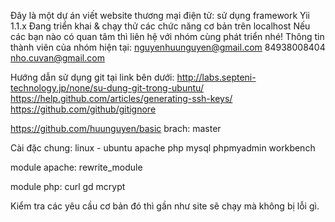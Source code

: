 Đây là một dự án viết website thương mại điện tử:
sử dụng framework Yii 1.1.x
Đang triển khai & chạy thử các chức năng cơ bản trên localhost
Nếu các bạn nào có quan tâm thì liên hệ với nhóm cùng phát triển nhé!
Thông tin thành viên của nhóm hiện tại:
nguyenhuunguyen@gmail.com 84938008404
nho.cuvan@gmail.com

Hướng dẫn sử dụng git tại link bên dưới:
http://labs.septeni-technology.jp/none/su-dung-git-trong-ubuntu/
https://help.github.com/articles/generating-ssh-keys/
https://github.com/github/gitignore

https://github.com/huunguyen/basic
brach: master

Cài đặc chung:
linux - ubuntu
apache
php
mysql
phpmyadmin
workbench

module apache: 
rewrite_module

module php:
curl
gd
mcrypt

Kiểm tra các yêu cầu cơ bản đó thì gần như site sẽ chạy mà không bị lỗi gì.
